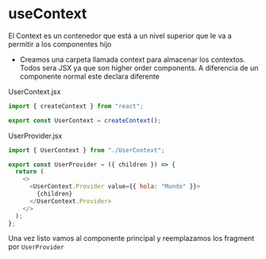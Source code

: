 # useContext

El Context es un contenedor que está a un nivel superior que le va a permitir a los componentes hijo

- Creamos una carpeta llamada context para almacenar los contextos. Todos sera JSX ya que son higher order components.
  A diferencia de un componente normal este declara diferente

UserContext.jsx

```js
import { createContext } from "react";

export const UserContext = createContext();
```

UserProvider.jsx

```js
import { UserContext } from "./UserContext";

export const UserProvider = ({ children }) => {
  return (
    <>
      <UserContext.Provider value={{ hola: "Mundo" }}>
        {children}
      </UserContext.Provider>
    </>
  );
};
```

Una vez listo vamos al componente principal y reemplazamos los fragment por `UserProvider`
